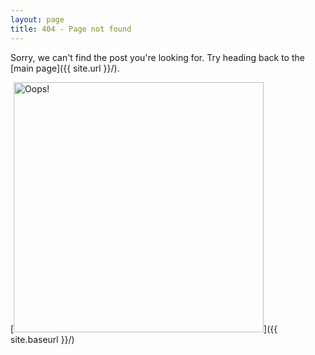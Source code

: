 ```yaml
---
layout: page
title: 404 - Page not found
---
```


Sorry, we can't find the post you're looking for. Try heading back to the [main page]({{ site.url }}/).

[<img src="{{ site.baseurl }}/images/404.jpg" alt="Oops!" style="width: 400px;"/>]({{ site.baseurl }}/)